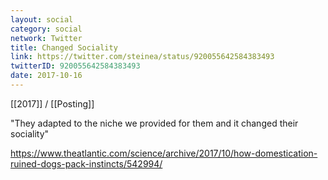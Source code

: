 ```yaml
---
layout: social
category: social
network: Twitter
title: Changed Sociality
link: https://twitter.com/steinea/status/920055642584383493
twitterID: 920055642584383493
date: 2017-10-16
---
```


[[2017]] / [[Posting]]

"They adapted to the niche we provided for them and it changed their sociality"

<https://www.theatlantic.com/science/archive/2017/10/how-domestication-ruined-dogs-pack-instincts/542994/>
